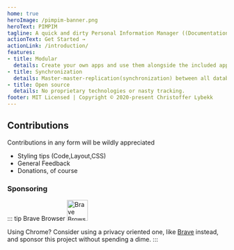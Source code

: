 ```yaml
---
home: true
heroImage: /pimpim-banner.png
heroText: PIMPIM
tagline: A quick and dirty Personal Information Manager ((Documentation is being rewritten due to a major revamp of PIMPIM))
actionText: Get Started →
actionLink: /introduction/
features:
- title: Modular
  details: Create your own apps and use them alongside the included apps (or remove the ones you don't want).
- title: Synchronization
  details: Master-master-replication(synchronization) between all databases supporting CouchDB's replication protocol (I.E. Cloudant, PouchDB, Couchbase).
- title: Open source
  details: No proprietary technologies or nasty tracking.
footer: MIT Licensed | Copyright © 2020-present Christoffer Lybekk
---
```


## Contributions

Contributions in any form will be wildly appreciated

* Styling tips (Code,Layout,CSS)
* General Feedback
* Donations, of course

### Sponsoring

::: tip Brave Browser
<a href="https://brave.com/lyb569">
  <img src="brave-lion-logo.png" alt="Brave Browser logo" style="height: auto;width: 5vw;">
</a>

Using Chrome? Consider using a privacy oriented one, like [Brave](https://brave.com/lyb569) instead, and sponsor this project without spending a dime.
:::


